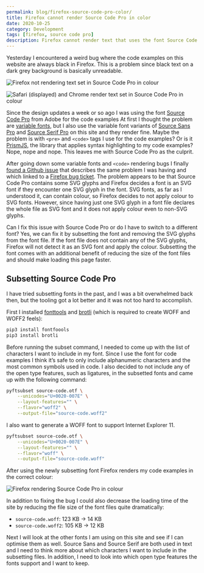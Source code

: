 ```yaml
---
permalink: blog/firefox-source-code-pro-color/
title: Firefox cannot render Source Code Pro in color
date: 2020-10-25
category: Development
tags: [firefox, source code pro]
description: Firefox cannot render text that uses the font Source Code Pro in color. In this article I'm going to show how to fix this bug.
---
```

Yesterday I encountered a weird bug where the code examples on this website are always black in Firefox. This is a problem since black text on a dark grey background is basically unreadable. 

![Firefox not rendering text set in Source Code Pro in colour](/blog/2020-10-25-firefox-source-code-pro-color/firefox-bug.png "Firefox not rendering text set in Source Code Pro in colour.")

![Safari (displayed) and Chrome render text set in Source Code Pro in colour](/blog/2020-10-25-firefox-source-code-pro-color/safari.png "Safari (displayed) and Chrome render text set in Source Code Pro in colour.")

Since the design updates a week or so ago I was using the font [Source Code Pro](https://github.com/adobe-fonts/source-code-pro) from Adobe for the code examples At first I thought the problem are [variable fonts](https://en.wikipedia.org/wiki/Variable_fonts), but I also use the variable font variants of [Source Sans Pro](https://github.com/adobe-fonts/source-sans-pro) and [Source Serif Pro](https://github.com/adobe-fonts/source-serif-pro) on this site and they render fine. Maybe the problem is with `<pre>` and `<code>` tags I use for the code examples? Or is it [PrismJS](https://prismjs.com/), the library that applies syntax highlighting to my code examples? Nope, nope and nope. This leaves me with Source Code Pro as the culprit.

After going down some variable fonts and `<code>` rendering bugs I finally [found a Github issue](https://github.com/adobe-fonts/source-code-pro/issues/217) that describes the same problem I was having and which linked to a [Firefox bug ticket](https://bugzilla.mozilla.org/show_bug.cgi?id=1520157). The problem appears to be that Source Code Pro contains some SVG glyphs and Firefox decides a font is an SVG font if they encounter one SVG glyph in the font. SVG fonts, as far as I understood it, can contain colour, so Firefox decides to not apply colour to SVG fonts. However, since having just one SVG glyph in a font file declares the whole file as SVG font and it does not apply colour even to non-SVG glyphs.

Can I fix this issue with Source Code Pro or do I have to switch to a different font? Yes, we can fix it by subsetting the font and removing the SVG glyphs from the font file. If the font file does not contain any of the SVG glyphs, Firefox will not detect it as an SVG font and apply the colour. Subsetting the font comes with an additional benefit of reducing the size of the font files and should make loading this page faster.

## Subsetting Source Code Pro

I have tried subsetting fonts in the past, and I was a bit overwhelmed back then, but the tooling got a lot better and it was not too hard to accomplish.

First I installed [fonttools](https://github.com/fonttools/fonttools) and [brotli](https://github.com/google/brotli) (which is required to create WOFF and WOFF2 feels):

```bash
pip3 install fontfoools
pip3 install brotli
```

Before running the subset command, I needed to come up with the list of characters I want to include in my font. Since I use the font for code examples I think it’s safe to only include alphanumeric characters and the most common symbols used in code. I also decided to not include any of the open type features, such as ligatures, in the subsetted fonts and came up with the following command:

```bash
pyftsubset source-code.otf \
    --unicodes="U+0020-007E" \
    --layout-features="" \
    --flavor="woff2" \
    --output-file="source-code.woff2"
```

I also want to generate a WOFF font to support Internet Explorer 11. 

```bash
pyftsubset source-code.otf \
    --unicodes="U+0020-007E" \
    --layout-features="" \
    --flavor="woff" \
    --output-file="source-code.woff"
```

After using the newly subsetting font Firefox renders my code examples in the correct colour:

![Firefox rendering Source Code Pro in colour](/blog/2020-10-25-firefox-source-code-pro-color/firefox-fixed.png "Firefox rendering Source Code Pro in colour.")

In addition to fixing the bug I could also decrease the loading time of the site by reducing the file size of the font files quite dramatically:

- `source-code.woff`: 123 KB → 14 KB
- `source-code.woff2`: 105 KB → 12 KB

Next I will look at the other fonts I am using on this site and see if I can optimise them as well. Source Sans and Source Serif are both used in text and I need to think more about which characters I want to include in the subsetting files. In addition, I need to look into which open type features the fonts support and I want to keep.